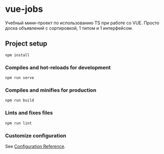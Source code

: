 # vue-jobs

Учебный мини-проект по использованию TS при работе со VUE.
Просто доска объявлений с сортировкой, 1 типом и 1 интерфейсом.

## Project setup
```
npm install
```

### Compiles and hot-reloads for development
```
npm run serve
```

### Compiles and minifies for production
```
npm run build
```

### Lints and fixes files
```
npm run lint
```

### Customize configuration
See [Configuration Reference](https://cli.vuejs.org/config/).
